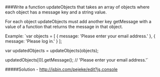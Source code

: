 ###Write a function updateObjects that takes an array of objects where each object has a message key and a string value.

For each object updateObjects must add another key getMessage with a value of a function that returns the message in that object.

Example:
`var objects = [
  {
    message: 'Please enter your email address.'
  },
  {
    message: 'Please log in.'
  }
];

var updatedObjects = updateObjects(objects);

updatedObjects[0].getMessage(); // 'Please enter your email address.'`


#####Solution - http://jsbin.com/pejeke/edit?js,console